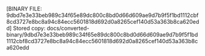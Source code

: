 [BINARY FILE: 9dbd7e3e33beb989c34f65e89dc800c8bd0d66d609ae9d7b9f5f1bd1112cbf8cd3727e8bc8a94c84ecc5601818d692d0a8265cef140d53a363b8ca620edd]
Stored copy: docs/converted-binary/9dbd7e3e33beb989c34f65e89dc800c8bd0d66d609ae9d7b9f5f1bd1112cbf8cd3727e8bc8a94c84ecc5601818d692d0a8265cef140d53a363b8ca620edd
